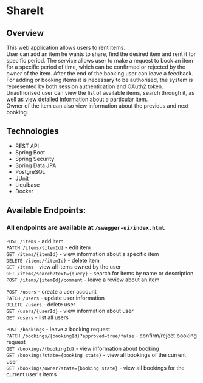 # ShareIt
## Overview
This web application allows users to rent items.  
User can add an item he wants to share, find the desired item and rent it for specific period. The service allows user to make a request to book an item for a specific period of time, which can be confirmed or rejected by the owner of the item. After the end of the booking user can leave a feedback.  
For adding or booking items it is necessary to be authorised, the system is represented by both session authentication and OAuth2 token.
Unauthorised user can view the list of available items, search through it, as well as view detailed information about a particular item.  
Owner of the item can also view information about the previous and next booking.
## Technologies
* REST API
* Spring Boot
* Spring Security
* Spring Data JPA
* PostgreSQL
* JUnit
* Liquibase 
* Docker
## Available Endpoints:
### All endpoints are available at `/swagger-ui/index.html`
`POST /items` - add item  
`PATCH /items/{itemId}` - edit item  
`GET /items/{itemId}` - view information about a specific item  
`DELETE /items/{itemId}` - delete item  
`GET /items` - view all items owned by the user  
`GET /items/search?text={query}` - search for items by name or description  
`POST /items/{itemId}/comment` - leave a review about an item

`POST /users` - create a user account  
`PATCH /users` - update user information  
`DELETE /users` - delete user  
`GET /users/{userId}` - view information about user  
`GET /users` - list all users  

`POST /bookings` - leave a booking request  
`PATCH /bookings/{bookingId}?approved=true/false` - confirm/reject booking request  
`GET /bookings/{bookingId}` - view information about booking  
`GET /bookings?state={booking state}` - view all bookings of the current user  
`GET /bookings/owner?state={booking state}` - view all bookings for the current user's items
